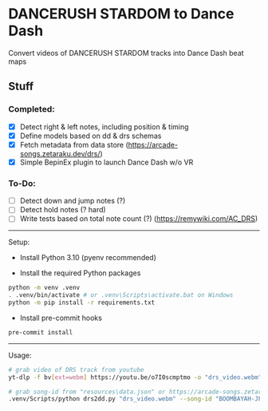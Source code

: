 # DANCERUSH STARDOM to Dance Dash

Convert videos of DANCERUSH STARDOM tracks into Dance Dash beat maps

## Stuff

### Completed:

- [x] Detect right & left notes, including position & timing
- [x] Define models based on dd & drs schemas
- [x] Fetch metadata from data store (https://arcade-songs.zetaraku.dev/drs/)
- [x] Simple BepinEx plugin to launch Dance Dash w/o VR

### To-Do:

- [ ] Detect down and jump notes (?)
- [ ] Detect hold notes (? hard)
- [ ] Write tests based on total note count (?) (https://remywiki.com/AC_DRS)

---

Setup:

- Install Python 3.10 (pyenv recommended)

- Install the required Python packages
```bash
python -m venv .venv
. .venv/bin/activate # or .venv\Scripts\activate.bat on Windows
python -m pip install -r requirements.txt
```

- Install pre-commit hooks
```bash
pre-commit install
```

--- 

Usage:

```bash
# grab video of DRS track from youtube
yt-dlp -f bv[ext=webm] https://youtu.be/o7I0scmptmo -o "drs_video.webm"

# grab song-id from "resources\data.json" or https://arcade-songs.zetaraku.dev/drs/
.venv/Scripts/python drs2dd.py "drs_video.webm" --song-id "BOOMBAYAH-JP Ver.-"
```